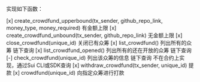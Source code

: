 实现如下函数：

[x] create_crowdfund_upperbound(tx_sender, github_repo_link, money_type, money_required) 有金额上限
[x] create_crowdfund_unbound(tx_sender, github_repo_link) 无金额上限
[x] close_crowdfund(unique_id) 关闭已有众筹
[x] list_crowdfund() 列出所有的众筹 链下查询
[x] list_crowdfund_opened() 列出所有的还在开放的众筹 链下查询
[-] check_crowdfund(unique_id) 列出该众筹的信息  链下查询 不在合约上实现，通过Sui CLI或SDK查询
[x] withdraw_crowdfund(tx_sender, unique_id) 提款
[x] crowdfund(unique_id) 向指定众筹进行打款

